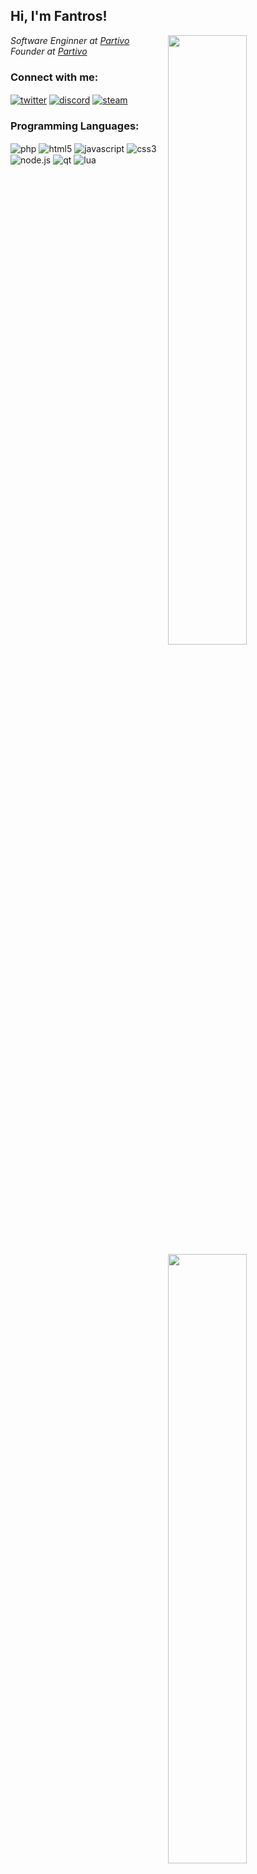 <h2>Hi, I'm Fantros!</h2>

<img width="50%" align="right" src="https://github-readme-stats.vercel.app/api?username=fantros&count_private=true&show_icons=true&theme=dark&hide_border=true&include_all_commits=true">

<img width="50%" align="right" src="https://github-readme-stats.vercel.app/api/top-langs/?username=fantros&theme=dark&hide_border=true&layout=compact">
<p><em>Software Enginner at <a href="https://partivo.net/">Partivo</a></br>Founder at <a href="https://partivo.net/">Partivo</a></em></p>

### Connect with me:

<a href="https://twitter.com/fastspiddy" target="_blank"><img align="center" alt="twitter" src="https://img.shields.io/badge/-Twitter-1DA1F2?style=flat-square&logo=twitter&logoColor=white"></a>
<a href="https://discord.gg/9Wj49UbZjZ" target="_blank"><img align="center" alt="discord" src="https://img.shields.io/badge/-Discord-7289DA?style=flat-square&logo=discord&logoColor=white"></a>
<a href="https://steamcommunity.com/id/fantros" target="_blank"><img align="center" alt="steam" src="https://img.shields.io/badge/-Steam-171a21?style=flat-square&logo=steam&logoColor=white"></a>

### Programming Languages:

<a><img alt="php" align="center" src="https://img.shields.io/badge/-PHP-8892BF?style=flat-square&logo=php&logoColor=white"></a>
<a><img alt="html5" align="center" src="https://img.shields.io/badge/-HTML5-E34F26?style=flat-square&logo=html5&logoColor=white"></a>
<a><img alt="javascript" align="center" src="https://img.shields.io/badge/-Javascript-edb200?style=flat-square&logo=javascript&logoColor=white"></a>
<a><img alt="css3" align="center" src="https://img.shields.io/badge/-CSS3-2A93CA?style=flat-square&logo=css3&logoColor=white"></a>
<a><img alt="node.js" align="center" src="https://img.shields.io/badge/-Node.Js-43853d?style=flat-square&logo=node.js&logoColor=white"></a>
<a><img alt="qt" align="center" src="https://img.shields.io/badge/-QT-3FC74F?style=flat-square&logo=qt&logoColor=white"></a>
<a><img alt="lua" align="center" src="https://img.shields.io/badge/-Lua-000080?style=flat-square&logo=lua&logoColor=white"></a>
